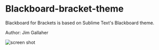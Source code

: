 # Blackboard-bracket-theme

Blackboard for Brackets is based on Sublime Text's Blackboard theme.

Author: Jim Gallaher

![screen shot](backboard_screenshot.png)